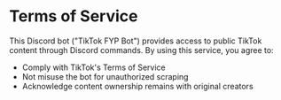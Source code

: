 # Terms of Service
This Discord bot ("TikTok FYP Bot") provides access to public TikTok content through Discord commands. By using this service, you agree to:
- Comply with TikTok's Terms of Service
- Not misuse the bot for unauthorized scraping
- Acknowledge content ownership remains with original creators
